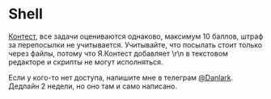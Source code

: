 # Shell

[Контест](https://contest.yandex.ru/contest/19356/enter/), все задачи
оцениваются однаково, максимум 10 баллов, штраф за перепосылки не учитывается.
Учитывайте, что посылать стоит только через файлы, потому что Я.Контест
добавляет \r\n в текстовом редакторе и скрипты не могут исполняться.

Если у кого-то нет доступа, напишите мне в телеграм
[@Danlark](https://t.me/Danlark). Дедлайн 2 недели, но оно там и само написано.